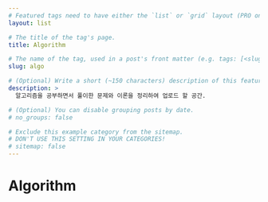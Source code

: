```yaml
---
# Featured tags need to have either the `list` or `grid` layout (PRO only).
layout: list

# The title of the tag's page.
title: Algorithm

# The name of the tag, used in a post's front matter (e.g. tags: [<slug>]).
slug: algo

# (Optional) Write a short (~150 characters) description of this featured tag.
description: >
  알고리즘을 공부하면서 풀이한 문제와 이론을 정리하여 업로드 할 공간.

# (Optional) You can disable grouping posts by date.
# no_groups: false

# Exclude this example category from the sitemap.
# DON'T USE THIS SETTING IN YOUR CATEGORIES!
# sitemap: false
---
```


# Algorithm